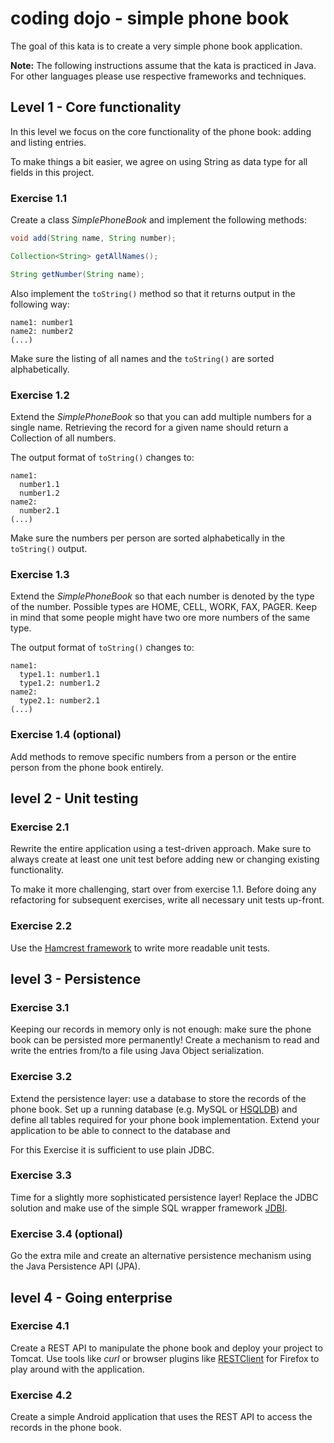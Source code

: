 # coding dojo - simple phone book

The goal of this kata is to create a very simple phone book application. 

**Note:** The following instructions assume that the kata is practiced in Java. For other languages please use respective frameworks and techniques.


## Level 1 - Core functionality

In this level we focus on the core functionality of the phone book: adding and listing entries.

To make things a bit easier, we agree on using String as data type for all fields in this project.

### Exercise 1.1

Create a class *SimplePhoneBook* and implement the following methods:
``` java
void add(String name, String number);

Collection<String> getAllNames();

String getNumber(String name);
```

Also implement the ```toString()``` method so that it returns output in the following way:
```
name1: number1
name2: number2
(...)
```

Make sure the listing of all names and the ```toString()``` are sorted alphabetically.

### Exercise 1.2

Extend the *SimplePhoneBook* so that you can add multiple numbers for a single name. Retrieving the record for a given name should return a Collection of all numbers.

The output format of ```toString()``` changes to:
```
name1:
  number1.1
  number1.2
name2:
  number2.1
(...)
```

Make sure the numbers per person are sorted alphabetically in the ```toString()``` output.

### Exercise 1.3

Extend the *SimplePhoneBook* so that each number is denoted by the type of the number. Possible types are HOME, CELL, WORK, FAX, PAGER. Keep in mind that some people might have two ore more numbers of the same type.

The output format of ```toString()``` changes to:
```
name1:
  type1.1: number1.1
  type1.2: number1.2
name2:
  type2.1: number2.1
(...)
```

### Exercise 1.4 (optional)

Add methods to remove specific numbers from a person or the entire person from the phone book entirely. 

## level 2 - Unit testing

### Exercise 2.1

Rewrite the entire application using a test-driven approach. Make sure to always create at least one unit test before adding new or changing existing functionality. 

To make it more challenging, start over from exercise 1.1. Before doing any refactoring for subsequent exercises, write all necessary unit tests up-front.

### Exercise 2.2

Use the [Hamcrest framework](http://hamcrest.org/JavaHamcrest/) to write more readable unit tests.


## level 3 - Persistence

### Exercise 3.1

Keeping our records in memory only is not enough: make sure the phone book can be persisted more permanently! Create a mechanism to read and write the entries from/to a file using Java Object serialization.

### Exercise 3.2

Extend the persistence layer: use a database to store the records of the phone book. Set up a running database (e.g. MySQL or [HSQLDB](http://hsqldb.org)) and define all tables required for your phone book implementation. Extend your application to be able to connect to the database and 

For this Exercise it is sufficient to use plain JDBC.

### Exercise 3.3

Time for a slightly more sophisticated persistence layer! Replace the JDBC solution and make use of the simple SQL wrapper framework [JDBI](http://jdbi.org).

### Exercise 3.4 (optional)

Go the extra mile and create an alternative persistence mechanism using the Java Persistence API (JPA).


## level 4 - Going enterprise

### Exercise 4.1

Create a REST API to manipulate the phone book and deploy your project to Tomcat. Use tools like *curl* or browser plugins like [RESTClient](https://addons.mozilla.org/de/firefox/addon/restclient/) for Firefox to play around with the application.

### Exercise 4.2

Create a simple Android application that uses the REST API to access the records in the phone book.
